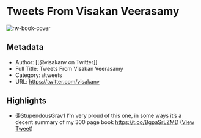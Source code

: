 # Tweets From Visakan Veerasamy

![rw-book-cover](https://pbs.twimg.com/profile_images/1517530211453050883/6pL25aLr.jpg)

## Metadata
- Author: [[@visakanv on Twitter]]
- Full Title: Tweets From Visakan Veerasamy
- Category: #tweets
- URL: https://twitter.com/visakanv

## Highlights
- @StupendousGrav1 I’m very proud of this one, in some ways it’s a decent summary of my 300 page book https://t.co/BgpaSrLZMD ([View Tweet](https://twitter.com/visakanv/status/1544456954805833728))
